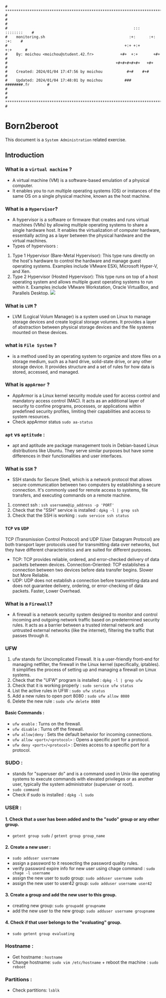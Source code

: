 ```
# **************************************************************************** #
#                                                                              #
#                                                         :::      ::::::::    #
#    monitoring.sh                                      :+:      :+:    :+:    #
#                                                     +:+ +:+         +:+      #
#    By: moichou <moichou@student.42.fr>            +#+  +:+       +#+         #
#                                                 +#+#+#+#+#+   +#+            #
#    Created: 2024/01/04 17:47:56 by moichou           #+#    #+#              #
#    Updated: 2024/01/04 17:48:01 by moichou          ###   ########.fr        #
#                                                                              #
# **************************************************************************** #
```

# Born2beroot
This document is a `System Administration` related exercise.

## Introduction

### What is a `virtual machine` ?
- A virtual machine (VM) is a software-based emulation of a physical computer.
- It enables you to run multiple operating systems (OS) or instances of the same OS on a single physical machine, known as the host machine.

### What is a `Hypervisor`?
- A hypervisor is a software or firmware that creates and runs virtual machines (VMs) by allowing multiple operating systems to share a single hardware host. It enables the virtualization of computer hardware, essentially acting as a layer between the physical hardware and the virtual machines.
- Types of hypervisors :
1. Type 1 Hypervisor (Bare-Metal Hypervisor): This type runs directly on the host's hardware to control the hardware and manage guest operating systems. Examples include VMware ESXi, Microsoft Hyper-V, and Xen.
2. Type 2 Hypervisor (Hosted Hypervisor): This type runs on top of a host operating system and allows multiple guest operating systems to run within it. Examples include VMware Workstation, Oracle VirtualBox, and Parallels Desktop.
    <img src="https://www.parkplacetechnologies.com/wp-content/uploads/2022/02/type-1-hypervisor-vs-type-2-2048x999.png">

### What is `LVM` ?
- LVM (Logical Volum Manager) is a system used on Linux to manage storage devices and create logical storage volumes. It provides a layer of abstraction between physical storage devices and the file systems mounted on these devices. 

### what is `File System` ?
- is a method used by an operating system to organize and store files on a storage medium, such as a hard drive, solid-state drive, or any other storage device. It provides structure and a set of rules for how data is stored, accessed, and managed.

### What is `appArmor` ?
- AppArmor is a Linux kernel security module used for access control and mandatory access control (MAC). It acts as an additional layer of security to confine programs, processes, or applications within predefined security profiles, limiting their capabilities and access to system resources.
- Check appArmor status `sudo aa-status`

### `apt` vs `aptitude` :
- apt and aptitude are package management tools in Debian-based Linux distributions like Ubuntu. They serve similar purposes but have some differences in their functionalities and user interfaces.

### What is `SSH` ?
- SSH stands for Secure Shell, which is a network protocol that allows secure communication between two computers by establishing a secure connection. It's commonly used for remote access to systems, file transfers, and executing commands on a remote machine.
1. connect ssh : `ssh username@ip_address -p 'PORT'`
2. Check that the "SSH" service is installed : `dpkg -l | grep ssh`
3. Check that the SSH is working : `sudo service ssh status`

### `TCP` vs `UDP`
TCP (Transmission Control Protocol) and UDP (User Datagram Protocol) are both transport layer protocols used for transmitting data over networks, but they have different characteristics and are suited for different purposes.
- TCP:
    TCP provides reliable, ordered, and error-checked delivery of data packets between devices.
    Connection-Oriented: TCP establishes a connection between two devices before data transfer begins.
    Slower but More Reliable.
- UDP:
    UDP does not establish a connection before transmitting data and does not guarantee delivery, ordering, or error-checking of data packets.
    Faster, Lower Overhead.

### What is a `Firewall`?
- A firewall is a network security system designed to monitor and control incoming and outgoing network traffic based on predetermined security rules. It acts as a barrier between a trusted internal network and untrusted external networks (like the internet), filtering the traffic that passes through it.

### UFW
1. ufw stands for Uncomplicated Firewall. It is a user-friendly front-end for managing netfilter, the firewall in the Linux kernel (specifically, iptables). It simplifies the process of setting up and managing a firewall on Linux systems.
2. Check that the "UFW" program is installed : `dpkg -l | grep ufw`
3. Check that it is working properly : `sudo service ufw status`
4. List the active rules in UFW : `sudo ufw status`
5. Add a new rules to open port 8080 : `sudo ufw allow 8080`
6. Delete the new rule : `sudo ufw delete 8080`
#### Basic Commands :
- `ufw enable` : Turns on the firewall.
- `ufw disable` : Turns off the firewall.
- `ufw allow|deny` : Sets the default behavior for incoming connections.
- `ufw allow <port>/<protocol>` : Opens a specific port for a protocol.
- `ufw deny <port>/<protocol>` : Denies access to a specific port for a protocol.

### SUDO :
- stands for "superuser do" and is a command used in Unix-like operating systems to execute commands with elevated privileges or as another user, typically the system administrator (superuser or root).
- `sudo command`
- Check if sudo is installed : `dpkg -l sudo`

### USER :
#### 1. Check that a user has been added and to the "sudo" group or any other group.
- `getent group sudo` / `getent group group_name`
#### 2. Create a new user :
-  `sudo adduser username`
- assign a password to it resoecting the password quality rules.
- verify password expire info for new user using chage command : `sudo chage -l username`
- assign the new user to sudo group: `sudo adduser username sudo`
- assign the new user to user42 group: `sudo adduser username user42`
#### 3. Create a group and add the new user to this group.
- creating new group: `sudo groupadd groupname`
- add the new user to the new group: `sudo adduser username groupname`
#### 4. Check if that user belongs to the "evaluating" group.
- `sudo getent group evaluating`

### Hostname :
- Get hostname : `hostname`
- Change hostname: `sudo vim /etc/hostname` + reboot the machine : `sudo reboot`

### Partitions :
- Check partitions: `lsblk`